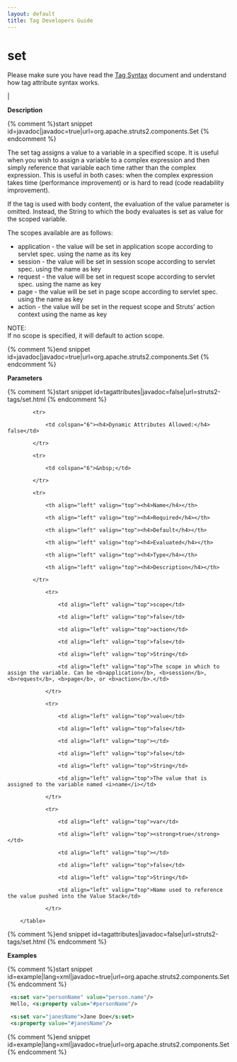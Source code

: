 ```yaml
---
layout: default
title: Tag Developers Guide
---
```


# set


Please make sure you have read the [Tag Syntax](tag-syntax.html) document and understand how tag attribute syntax works.

| 

__Description__



{% comment %}start snippet id=javadoc|javadoc=true|url=org.apache.struts2.components.Set {% endcomment %}
<p> <p>The set tag assigns a value to a variable in a specified scope. It is useful when you wish to assign a variable to a
 complex expression and then simply reference that variable each time rather than the complex expression. This is
 useful in both cases: when the complex expression takes time (performance improvement) or is hard to read (code
 readability improvement).</p>
 <p>If the tag is used with body content, the evaluation of the value parameter is omitted. Instead, the String to
 which the body evaluates is set as value for the scoped variable.</p>

 <p>The scopes available are as follows:</p>
 <ul>
   <li>application - the value will be set in application scope according to servlet spec. using the name as its key</li>
   <li>session - the value will be set in session scope according to servlet spec. using the name as key </li>
   <li>request - the value will be set in request scope according to servlet spec. using the name as key </li>
   <li>page - the value will be set in page scope according to servlet spec. using the name as key</li>
   <li>action - the value will be set in the request scope and Struts' action context using the name as key</li>
 </ul>

 <p>
 NOTE:<br>
 If no scope is specified, it will default to action scope.
 </p>
</p>
{% comment %}end snippet id=javadoc|javadoc=true|url=org.apache.struts2.components.Set {% endcomment %}

__Parameters__



{% comment %}start snippet id=tagattributes|javadoc=false|url=struts2-tags/set.html {% endcomment %}
<p>		<table width="100%">

			<tr>

				<td colspan="6"><h4>Dynamic Attributes Allowed:</h4> false</td>

			</tr>

			<tr>

				<td colspan="6">&nbsp;</td>

			</tr>

			<tr>

				<th align="left" valign="top"><h4>Name</h4></th>

				<th align="left" valign="top"><h4>Required</h4></th>

				<th align="left" valign="top"><h4>Default</h4></th>

				<th align="left" valign="top"><h4>Evaluated</h4></th>

				<th align="left" valign="top"><h4>Type</h4></th>

				<th align="left" valign="top"><h4>Description</h4></th>

			</tr>

				<tr>

					<td align="left" valign="top">scope</td>

					<td align="left" valign="top">false</td>

					<td align="left" valign="top">action</td>

					<td align="left" valign="top">false</td>

					<td align="left" valign="top">String</td>

					<td align="left" valign="top">The scope in which to assign the variable. Can be <b>application</b>, <b>session</b>, <b>request</b>, <b>page</b>, or <b>action</b>.</td>

				</tr>

				<tr>

					<td align="left" valign="top">value</td>

					<td align="left" valign="top">false</td>

					<td align="left" valign="top"></td>

					<td align="left" valign="top">false</td>

					<td align="left" valign="top">String</td>

					<td align="left" valign="top">The value that is assigned to the variable named <i>name</i></td>

				</tr>

				<tr>

					<td align="left" valign="top">var</td>

					<td align="left" valign="top"><strong>true</strong></td>

					<td align="left" valign="top"></td>

					<td align="left" valign="top">false</td>

					<td align="left" valign="top">String</td>

					<td align="left" valign="top">Name used to reference the value pushed into the Value Stack</td>

				</tr>

		</table>

</p>
{% comment %}end snippet id=tagattributes|javadoc=false|url=struts2-tags/set.html {% endcomment %}

__Examples__



{% comment %}start snippet id=example|lang=xml|javadoc=true|url=org.apache.struts2.components.Set {% endcomment %}

```xml
 <s:set var="personName" value="person.name"/>
 Hello, <s:property value="#personName"/>

 <s:set var="janesName">Jane Doe</s:set>
 <s:property value="#janesName"/>

```

{% comment %}end snippet id=example|lang=xml|javadoc=true|url=org.apache.struts2.components.Set {% endcomment %}
